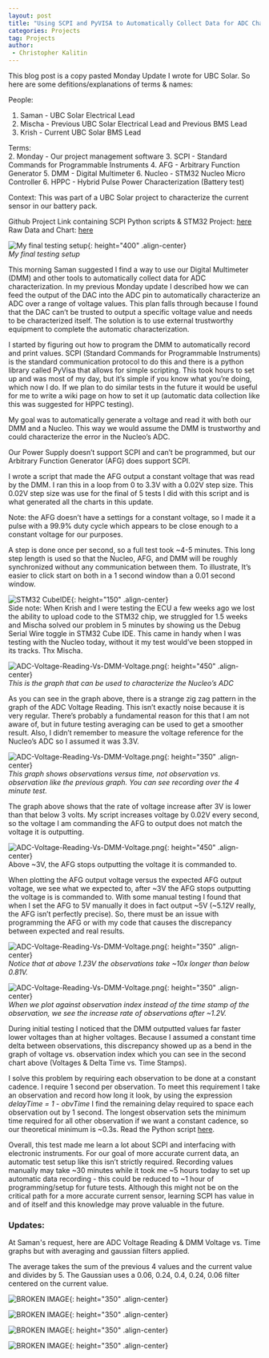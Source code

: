 ```yaml
---
layout: post
title: "Using SCPI and PyVISA to Automatically Collect Data for ADC Characterization"
categories: Projects
tag: Projects
author:
 - Christopher Kalitin
---
```

<head>
    <meta property="og:image" content="{{site.url}}/assets/images/scpi-auto-characterization/Testing-Setup.png">
</head>

This blog post is a copy pasted Monday Update I wrote for UBC Solar. So here are some defitions/explanations of terms & names:

People:  
1. Saman - UBC Solar Electrical Lead
2. Mischa - Previous UBC Solar Electrical Lead and Previous BMS Lead
2. Krish - Current UBC Solar BMS Lead

Terms:  
2. Monday - Our project management software
3. SCPI - Standard Commands for Programmable Instruments
4. AFG - Arbitrary Function Generator
5. DMM - Digital Multimeter
6. Nucleo - STM32 Nucleo Micro Controller
6. HPPC - Hybrid Pulse Power Characterization (Battery test)

Context: This was part of a UBC Solar project to characterize the current sensor in our battery pack.

Github Project Link containing SCPI Python scripts & STM32 Project: <a href="https://github.com/CKalitin/STM32-F031K6T6/tree/master/ADC-Auto-Characterization">here</a>  
Raw Data and Chart: <a href="https://docs.google.com/spreadsheets/d/11ldLaja0gl42fVCuYOzdmnMgkbBmONTC740BgDr8rv0/edit?usp=sharing">here</a>

![My final testing setup]({{site.url}}/assets/images/scpi-auto-characterization/Testing-Setup.png){: height="400" .align-center}  
<i>My final testing setup</i>

This morning Saman suggested I find a way to use our Digital Multimeter (DMM) and other tools to automatically collect data for ADC characterization. In my previous Monday update I described how we can feed the output of the DAC into the ADC pin to automatically characterize an ADC over a range of voltage values. This plan falls through because I found that the DAC can’t be trusted to output a specific voltage value and needs to be characterized itself. The solution is to use external trustworthy equipment to complete the automatic characterization.

I started by figuring out how to program the DMM to automatically record and print values. SCPI (Standard Commands for Programmable Instruments) is the standard communication protocol to do this and there is a python library called PyVisa that allows for simple scripting. This took hours to set up and was most of my day, but it’s simple if you know what you’re doing, which now I do. If we plan to do similar tests in the future it would be useful for me to write a wiki page on how to set it up (automatic data collection like this was suggested for HPPC testing).

My goal was to automatically generate a voltage and read it with both our DMM and a Nucleo. This way we would assume the DMM is trustworthy and could characterize the error in the Nucleo’s ADC.

Our Power Supply doesn’t support SCPI and can’t be programmed, but our Arbitrary Function Generator (AFG) does support SCPI.

I wrote a script that made the AFG output a constant voltage that was read by the DMM. I ran this in a loop from 0 to 3.3V with a 0.02V step size. This 0.02V step size was use for the final of 5 tests I did with this script and is what generated all the charts in this update.

Note: the AFG doesn’t have a settings for a constant voltage, so I made it a pulse with a 99.9% duty cycle which appears to be close enough to a constant voltage for our purposes.

A step is done once per second, so a full test took ~4-5 minutes. This long step length is used so that the Nucleo, AFG, and DMM will be roughly synchronized without any communication between them. To illustrate, It’s easier to click start on both in a 1 second window than a 0.01 second window.

![STM32 CubeIDE]({{site.url}}/assets/images/scpi-auto-characterization/STM32-CubeIDE.png){: height="150" .align-center}  
Side note: When Krish and I were testing the ECU a few weeks ago we lost the ability to upload code to the STM32 chip, we struggled for 1.5 weeks and Mischa solved our problem in 5 minutes by showing us the Debug Serial Wire toggle in STM32 Cube IDE. This came in handy when I was testing with the Nucleo today, without it my test would’ve been stopped in its tracks. Thx Mischa.

![ADC-Voltage-Reading-Vs-DMM-Voltage.png]({{site.url}}/assets/images/scpi-auto-characterization/ADC-Voltage-Reading-Vs-DMM-Voltage.png){: height="450" .align-center}  
<i>This is the graph that can be used to characterize the Nucleo’s ADC</i>

As you can see in the graph above, there is a strange zig zag pattern in the graph of the ADC Voltage Reading. This isn’t exactly noise because it is very regular. There’s probably a fundamental reason for this that I am not aware of, but in future testing averaging can be used to get a smoother result. Also, I didn’t remember to measure the voltage reference for the Nucleo’s ADC so I assumed it was 3.3V.

![ADC-Voltage-Reading-Vs-DMM-Voltage.png]({{site.url}}/assets/images/scpi-auto-characterization/ADC-Voltage-Reading-DMM-Voltage-Vs-Time.png){: height="350" .align-center}  
<i>This graph shows observations versus time, not observation vs. observation like the previous graph. You can see recording over the 4 minute test.</i>

The graph above shows that the rate of voltage increase after 3V is lower than that below 3 volts. My script increases voltage by 0.02V every second, so the voltage I am commanding the AFG to output does not match the voltage it is outputting.

![ADC-Voltage-Reading-Vs-DMM-Voltage.png]({{site.url}}/assets/images/scpi-auto-characterization/DMM-Voltage-Vs-AFG-Input-Voltage.png){: height="450" .align-center}  
</i>Above ~3V, the AFG stops outputting the voltage it is commanded to.</i> 

When plotting the AFG output voltage versus the expected AFG output voltage, we see what we expected to, after ~3V the AFG stops outputting the voltage is is commanded to. With some manual testing I found that when I set the AFG to 5V manually it does in fact output ~5V (~5.12V really, the AFG isn’t perfectly precise). So, there must be an issue with programming the AFG or with my code that causes the discrepancy between expected and real results.

![ADC-Voltage-Reading-Vs-DMM-Voltage.png]({{site.url}}/assets/images/scpi-auto-characterization/Voltage-Observation-Time-vs-Time-Since-Start.png){: height="350" .align-center}  
<i>Notice that at above 1.23V the observations take ~10x longer than below 0.81V.</i>

![ADC-Voltage-Reading-Vs-DMM-Voltage.png]({{site.url}}/assets/images/scpi-auto-characterization/Voltages-Delta-Time-Vs-Observation-Index.png){: height="350" .align-center}  
<i>When we plot against observation index instead of the time stamp of the observation, we see the increase rate of observations after ~1.2V.</i>

During initial testing I noticed that the DMM outputted values far faster lower voltages than at higher voltages. Because I assumed a constant time delta between observations, this discrepancy showed up as a bend in the graph of voltage vs. observation index which you can see in the second chart above (Voltages & Delta Time vs. Time Stamps).

I solve this problem by requiring each observation to be done at a constant cadence. I require 1 second per observation. To meet this requirement I take an observation and record how long it look, by using the expression <i>delayTime = 1 - obvTime</i> I find the remaining delay required to space each observation out by 1 second. The longest observation sets the minimum time required for all other observation if we want a constant cadence, so our theoretical minimum is ~0.3s. Read the Python script [here](https://github.com/CKalitin/STM32-F031K6T6/blob/master/ADC-Auto-Characterization/SCPI%20Scripts/PyVisa-CharacterizationScript.py).

Overall, this test made me learn a lot about SCPI and interfacing with electronic instruments. For our goal of more accurate current data, an automatic test setup like this isn’t strictly required. Recording values manually may take ~30 minutes while it took me ~5 hours today to set up automatic data recording - this could be reduced to ~1 hour of programming/setup for future tests. Although this might not be on the critical path for a more accurate current sensor, learning SCPI has value in and of itself and this knowledge may prove valuable in the future.

### Updates:

At Saman's request, here are ADC Voltage Reading & DMM Voltage vs. Time graphs but with averaging and gaussian filters applied.

The average takes the sum of the previous 4 values and the current value and divides by 5. The Gaussian uses a 0.06, 0.24, 0.4, 0.24, 0.06 filter centered on the current value.

![BROKEN IMAGE]({{site.url}}/assets/images/scpi-auto-characterization/Update-Raw.png){: height="350" .align-center}

![BROKEN IMAGE]({{site.url}}/assets/images/scpi-auto-characterization/Update-Avg.png){: height="350" .align-center}

![BROKEN IMAGE]({{site.url}}/assets/images/scpi-auto-characterization/Update-Gau.png){: height="350" .align-center}

![BROKEN IMAGE]({{site.url}}/assets/images/scpi-auto-characterization/Update-All.png){: height="350" .align-center}